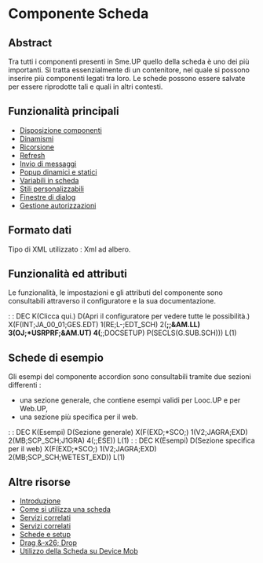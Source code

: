 # Componente Scheda
## Abstract
Tra tutti i componenti presenti in Sme.UP quello della scheda è uno dei più importanti.
Si tratta essenzialmente di un contenitore, nel quale si possono inserire più componenti legati tra loro.
Le schede possono essere salvate per essere riprodotte tali e quali in altri contesti.

## Funzionalità principali
- [Disposizione componenti](Sorgenti/MB/DOC/LOCEXD_F01)
- [Dinamismi](Sorgenti/MB/DOC/LOCEXD_F02)
- [Ricorsione](Sorgenti/MB/DOC/LOCEXD_F03)
- [Refresh](Sorgenti/MB/DOC/LOCEXD_F04)
- [Invio di messaggi](Sorgenti/MB/DOC/LOCEXD_F05)
- [Popup dinamici e statici](Sorgenti/MB/DOC/LOCEXD_F06)
- [Variabili in scheda](Sorgenti/MB/DOC/LOCEXD_F07)
- [Stili personalizzabili](Sorgenti/MB/DOC/LOCEXD_F08)
- [Finestre di dialog](Sorgenti/MB/DOC/LOCEXD_F09)
- [Gestione autorizzazioni](Sorgenti/MB/DOC/LOCEXD_F10)

## Formato dati
Tipo di XML utilizzato :  Xml ad albero.

## Funzionalità ed attributi
Le funzionalità, le impostazioni e gli attributi del componente sono consultabili attraverso il configuratore e la sua documentazione.

 :  : DEC K(Clicca qui.) D(Apri il configuratore per vedere tutte le possibilità.) X(F(INT;JA_00_01;GES.EDT) 1(RE;L-;EDT_SCH) 2(**;;&AM.LL) 3(OJ;*USRPRF;&AM.UT) 4(**;;DOCSETUP) P(SECLS(G.SUB.SCH))) L(1)

## Schede di esempio
Gli esempi del componente accordion sono consultabili tramite due sezioni differenti : 
- una sezione generale, che contiene esempi validi per Looc.UP e per Web.UP,
- una sezione più specifica per il web.

 :  : DEC K(Esempi) D(Sezione generale) X(F(EXD;*SCO;) 1(V2;JAGRA;EXD) 2(MB;SCP_SCH;J1GRA) 4(;;ESE)) L(1)
 :  : DEC K(Esempi) D(Sezione specifica per il web) X(F(EXD;*SCO;) 1(V2;JAGRA;EXD) 2(MB;SCP_SCH;WETEST_EXD)) L(1)

## Altre risorse
- [Introduzione](Sorgenti/MB/DOC/LOCEXD_A)
- [Come si utilizza una scheda](Sorgenti/MB/DOC/LOCEXD_C)
- [Servizi correlati](Sorgenti/MB/DOC/LOCEXD_B)
- [Servizi correlati](Sorgenti/MB/DOC/LOCEXD_B7)
- [Schede e setup](Sorgenti/MB/DOC/LOCEXD_SET)
- [Drag &-x26; Drop](Sorgenti/MB/DOC/LOCEXD_DED)
- [Utilizzo della Scheda su Device Mob](Sorgenti/MB/DOC/LOCEXD_MO)

